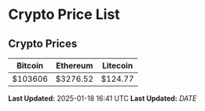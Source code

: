 # Crypto Price List

## Crypto Prices
| Bitcoin | Ethereum | Litecoin |
| ------- | -------- | -------- |
| $103606 | $3276.52 | $124.77 |
**Last Updated:** 2025-01-18 16:41 UTC
**Last Updated:** $DATE$
